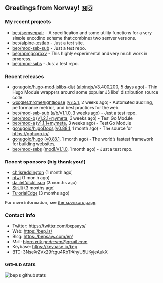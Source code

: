 ## Greetings from Norway! 🇳🇴

### My recent projects

- [bep/semverpair](https://github.com/bep/semverpair) - A specification and some utility functions for a very simple encoding scheme that combines two semver versions.
- [bep/alpine-testlab](https://github.com/bep/alpine-testlab) - Just a test site.
- [bep/mod-sub-sub](https://github.com/bep/mod-sub-sub) - Just a test repo.
- [bep/npmgoproxy](https://github.com/bep/npmgoproxy) - This highly experimental and very much work in progress.
- [bep/mod-subs](https://github.com/bep/mod-subs) - Just a test repo.

### Recent releases
- [gohugoio/hugo-mod-jslibs-dist](https://github.com/gohugoio/hugo-mod-jslibs-dist) ([alpinejs/v3.400.200](https://github.com/gohugoio/hugo-mod-jslibs-dist/releases/tag/alpinejs%2Fv3.400.200), 5 days ago) - Thin Hugo Module wrappers around some popular JS libs&#39; distribution source code.
- [GoogleChrome/lighthouse](https://github.com/GoogleChrome/lighthouse) ([v8.5.1](https://github.com/GoogleChrome/lighthouse/releases/tag/v8.5.1), 2 weeks ago) - Automated auditing, performance metrics, and best practices for the web.
- [bep/mod-sub-sub](https://github.com/bep/mod-sub-sub) ([a/b/v1.1.0](https://github.com/bep/mod-sub-sub/releases/tag/a%2Fb%2Fv1.1.0), 3 weeks ago) - Just a test repo.
- [bep/mod-b](https://github.com/bep/mod-b) ([v1.2.1&#43;mymeta](https://github.com/bep/mod-b/releases/tag/v1.2.1%2Bmymeta), 3 weeks ago) - Test Go Module
- [bep/mod-a](https://github.com/bep/mod-a) ([v1.1.1&#43;mymeta](https://github.com/bep/mod-a/releases/tag/v1.1.1%2Bmymeta), 3 weeks ago) - Test Go Module
- [gohugoio/hugoDocs](https://github.com/gohugoio/hugoDocs) ([v0.88.1](https://github.com/gohugoio/hugoDocs/releases/tag/v0.88.1), 1 month ago) - The source for https://gohugo.io/
- [gohugoio/hugo](https://github.com/gohugoio/hugo) ([v0.88.1](https://github.com/gohugoio/hugo/releases/tag/v0.88.1), 1 month ago) - The world’s fastest framework for building websites.
- [bep/mod-subs](https://github.com/bep/mod-subs) ([mod1/v1.1.0](https://github.com/bep/mod-subs/releases/tag/mod1%2Fv1.1.0), 1 month ago) - Just a test repo.


### Recent sponsors (big thank you!)

- [chrisreddington](https://github.com/chrisreddington) (1 month ago)
- [ntwi](https://github.com/ntwi) (1 month ago)
- [danielfdickinson](https://github.com/danielfdickinson) (3 months ago)
- [SirUli](https://github.com/SirUli) (3 months ago)
- [TutorialEdge](https://github.com/TutorialEdge) (3 months ago)

For more information, see [the sponsors page](https://github.com/sponsors/bep/).

### Contact info
- Twitter: https://twitter.com/bepsays/
- Web: https://bep.is/
- Blog: https://bepsays.com/en/
- Mail: bjorn.erik.pedersen@gmail.com
- Keybase: https://keybase.io/bep
- BTC: 3NseXrZVx29fxgu4RbTrAhyU5UKyjeAukX


### GitHub stats
![bep's github stats](https://github-readme-stats.vercel.app/api?username=bep&count_private=true&hide_title=true)

